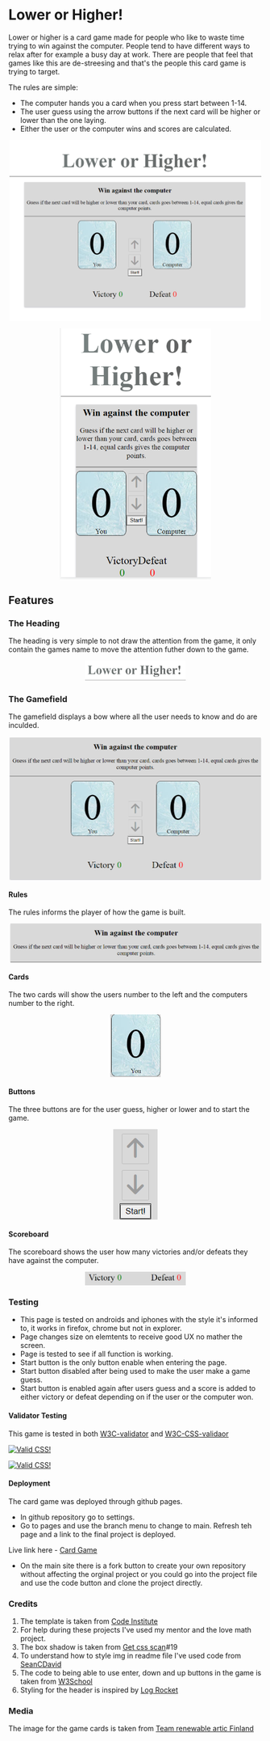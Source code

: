# Lower or Higher!

Lower or higher is a card game made for people who like to waste time trying to win against the computer. People tend to have different ways to relax after for example a busy day at work. There are people that feel that games like this are de-streesing and that's the people this card game is trying to target.

The rules are simple:
*  The computer hands you a card when you press start between 1-14.
* The user guess using the arrow buttons if the next card will be higher or lower than the one laying.
* Either the user or the computer wins and scores are calculated.

<img
  src="assets/images/desktop.PNG"
  alt="The desktop" 
  title="The desktop"
  style="display: block; margin: 0 auto; max-width: 500px">

  <img
  src="assets/images/phoneview.PNG"
  alt="The site in phoneview" 
  title="The site in phoneview"
  style="display: block; margin: 0 auto; max-width: 300px">

## Features

### The Heading
The heading is very simple to not draw the attention from the game, it only contain the games name to move the attention futher down to the game.

<img
  src="assets/images/heading.PNG"
  alt="The header" 
  title="The header"
  style="display: block; margin: 0 auto; max-width: 200px">

### The Gamefield
The gamefield displays a bow where all the user needs to know and do are inculded.

<img
  src="assets/images/gamefield.PNG"
  alt="The gamefield" 
  title="The gamefield"
  style="display: block; margin: 0 auto; max-width: 500px">

#### Rules
The rules informs the player of how the game is built.

<img
  src="assets/images/rules.PNG"
  alt="The rules" 
  title="The rules"
  style="display: block; margin: 0 auto; max-width: 500px">

#### Cards
The two cards will show the users number to the left and the computers number to the right.

<img
  src="assets/images/gamecard.PNG"
  alt="The gamecard" 
  title="The gamecard"
  style="display: block; margin: 0 auto; max-width: 100px">

#### Buttons
The three buttons are for the user guess, higher or lower and to start the game.

<img
  src="assets/images/interaction.PNG"
  alt="The game buttons" 
  title="The game buttons"
  style="display: block; margin: 0 auto; max-width: 500px">

#### Scoreboard
The scoreboard shows the user how many victories and/or defeats they have against the computer.

<img
  src="assets/images/score.PNG"
  alt="The scoreboard" 
  title="The scoreboard"
  style="display: block; margin: 0 auto; max-width: 200px">

  ### Testing 
  * This page is tested on androids and iphones with the style it's informed to, it works in firefox, chrome but not in explorer. 
  * Page changes size on elemtents to receive good UX no mather the screen.
  * Page is tested to see if all function is working.
  * Start button is the only button enable when entering the page.
  * Start button disabled after being used to make the user make a game guess. 
  * Start button is enabled again after users guess and a score is added to either victory or defeat depending on if the user or the computer won. 

  #### Validator Testing

  This game is tested in both [W3C-validator](https://validator.w3.org/) and [W3C-CSS-validaor](http://jigsaw.w3.org/css-validator/validator?lang=sv&profile=css3svg&uri=https%3A%2F%2Fohdamnitsnikki.github.io%2Fnew-parent%2F&usermedium=all&vextwarning=&warning=1)
  <p>
    <a href="https://jigsaw.w3.org/css-validator/check/referer">
        <img style="border:0;width:88px;height:31px"
            src="https://jigsaw.w3.org/css-validator/images/vcss"
            alt="Valid CSS!">
    </a>
</p>

<p>
    <a href="https://jigsaw.w3.org/css-validator/check/referer">
        <img style="border:0;width:88px;height:31px"
            src="https://jigsaw.w3.org/css-validator/images/vcss-blue"
            alt="Valid CSS!"s>
    </a>
</p> 

#### Deployment
The card game was deployed through github pages.
* In github repository go to settings.
* Go to pages and use the branch menu to change to main.
Refresh teh page and a link to the final project is deployed.

Live link here - [Card Game](https://ohdamnitsnikki.github.io/card_game/)

* On the main site there is a fork button to create your own repository without affecting the orginal project or you could go into the project file and use the code button and clone the project directly.


### Credits

1. The template is taken from [Code Institute](https://github.com/Code-Institute-Org/gitpod-full-template)
2. For help during these projects I've used my mentor and the love math project.
3. The box shadow is taken from [Get css scan](https://getcssscan.com/css-box-shadow-examples)#19
4. To understand how to style img in readme file I've used code from [SeanCDavid](https://www.seancdavis.com/posts/three-ways-to-add-image-to-github-readme/)
5. The code to being able to use enter, down and up buttons in the game is taken from [W3School](https://www.w3schools.com/howto/howto_js_trigger_button_enter.asp)
6. Styling for the header is inspired by [Log Rocket](https://blog.logrocket.com/five-cool-css-header-styles-with-cross-browser-compatibility/)

### Media
The image for the game cards is taken from [Team renewable artic Finland](https://teamrenewablearctic.fi/2021/04/23/new-climate-targets-announced/)